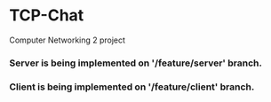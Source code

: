 # TCP-Chat
Computer Networking 2 project

### Server is being implemented on '/feature/server' branch.
### Client is being implemented on '/feature/client' branch.

